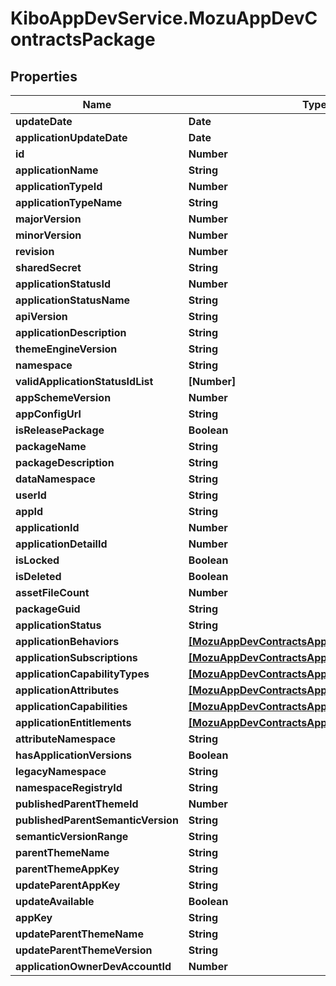 # KiboAppDevService.MozuAppDevContractsPackage

## Properties

Name | Type | Description | Notes
------------ | ------------- | ------------- | -------------
**updateDate** | **Date** |  | [optional] 
**applicationUpdateDate** | **Date** |  | [optional] 
**id** | **Number** |  | [optional] 
**applicationName** | **String** |  | [optional] 
**applicationTypeId** | **Number** |  | [optional] 
**applicationTypeName** | **String** |  | [optional] 
**majorVersion** | **Number** |  | [optional] 
**minorVersion** | **Number** |  | [optional] 
**revision** | **Number** |  | [optional] 
**sharedSecret** | **String** |  | [optional] 
**applicationStatusId** | **Number** |  | [optional] 
**applicationStatusName** | **String** |  | [optional] 
**apiVersion** | **String** |  | [optional] 
**applicationDescription** | **String** |  | [optional] 
**themeEngineVersion** | **String** |  | [optional] 
**namespace** | **String** |  | [optional] 
**validApplicationStatusIdList** | **[Number]** |  | [optional] 
**appSchemeVersion** | **Number** |  | [optional] 
**appConfigUrl** | **String** |  | [optional] 
**isReleasePackage** | **Boolean** |  | [optional] 
**packageName** | **String** |  | [optional] 
**packageDescription** | **String** |  | [optional] 
**dataNamespace** | **String** |  | [optional] 
**userId** | **String** |  | [optional] 
**appId** | **String** |  | [optional] 
**applicationId** | **Number** |  | [optional] 
**applicationDetailId** | **Number** |  | [optional] 
**isLocked** | **Boolean** |  | [optional] 
**isDeleted** | **Boolean** |  | [optional] 
**assetFileCount** | **Number** |  | [optional] 
**packageGuid** | **String** |  | [optional] 
**applicationStatus** | **String** |  | [optional] 
**applicationBehaviors** | [**[MozuAppDevContractsApplicationBehavior]**](MozuAppDevContractsApplicationBehavior.md) |  | [optional] 
**applicationSubscriptions** | [**[MozuAppDevContractsApplicationSubscription]**](MozuAppDevContractsApplicationSubscription.md) |  | [optional] 
**applicationCapabilityTypes** | [**[MozuAppDevContractsApplicationCapabilityType]**](MozuAppDevContractsApplicationCapabilityType.md) |  | [optional] 
**applicationAttributes** | [**[MozuAppDevContractsApplicationAttribute]**](MozuAppDevContractsApplicationAttribute.md) |  | [optional] 
**applicationCapabilities** | [**[MozuAppDevContractsApplicationCapability]**](MozuAppDevContractsApplicationCapability.md) |  | [optional] 
**applicationEntitlements** | [**[MozuAppDevContractsApplicationEntitlement]**](MozuAppDevContractsApplicationEntitlement.md) |  | [optional] 
**attributeNamespace** | **String** |  | [optional] 
**hasApplicationVersions** | **Boolean** |  | [optional] 
**legacyNamespace** | **String** |  | [optional] 
**namespaceRegistryId** | **String** |  | [optional] 
**publishedParentThemeId** | **Number** |  | [optional] 
**publishedParentSemanticVersion** | **String** |  | [optional] 
**semanticVersionRange** | **String** |  | [optional] 
**parentThemeName** | **String** |  | [optional] 
**parentThemeAppKey** | **String** |  | [optional] 
**updateParentAppKey** | **String** |  | [optional] 
**updateAvailable** | **Boolean** |  | [optional] 
**appKey** | **String** |  | [optional] 
**updateParentThemeName** | **String** |  | [optional] 
**updateParentThemeVersion** | **String** |  | [optional] 
**applicationOwnerDevAccountId** | **Number** |  | [optional] 


